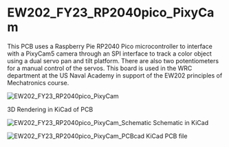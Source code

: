 # EW202_FY23_RP2040pico_PixyCam

  This PCB uses a Raspberry Pie RP2040 Pico microcontroller to interface with a PixyCam5 camera through an SPI interface to track a color object
using a dual servo pan and tilt platform.  There are also two potentiometers for a manual control of the servos.  This board is used in the WRC 
department at the US Naval Academy in support of the EW202 principles of Mechatronics course.

![EW202_FY23_RP2040pico_PixyCam](https://user-images.githubusercontent.com/5246863/217828681-84c1c6af-556a-428d-b6d0-5f7df50ef4b0.JPG)

3D Rendering in KiCad of PCB

![EW202_FY23_RP2040pico_PixyCam_Schematic](https://user-images.githubusercontent.com/5246863/217828866-47694f33-3395-44ca-8cc1-422c827a5181.JPG)
Schematic in KiCad

![EW202_FY23_RP2040pico_PixyCam_PCBcad](https://user-images.githubusercontent.com/5246863/217828705-7ea2cc95-8868-4a84-b352-8af210b700cc.JPG)
KiCad PCB file

